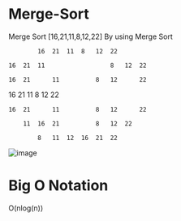 # Merge-Sort
Merge Sort
[16,21,11,8,12,22] By using Merge Sort 
											
			16	21	11	8	12	22			
											
	16	21	11					8	12	22	
											
	16	21		11			8	12		22	
											
16		21		11			8		12		22
											
	16	21		11			8	12		22	
											
		11	16	21			8	12	22		
											
			8	11	12	16	21	22
![image](https://user-images.githubusercontent.com/109015987/181793710-7e171f29-d5bb-420f-a4d9-07999172ae74.png)

# Big O Notation
O(nlog(n))
